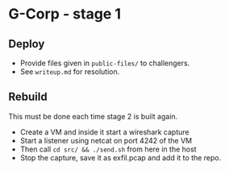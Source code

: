 # G-Corp - stage 1

## Deploy

+ Provide files given in `public-files/` to challengers.
+ See `writeup.md` for resolution.

## Rebuild

This must be done each time stage 2 is built again.

+ Create a VM and inside it start a wireshark capture
+ Start a listener using netcat on port 4242 of the VM
+ Then call `cd src/ && ./send.sh` from here in the host
+ Stop the capture, save it as exfil.pcap and add it to the repo.

